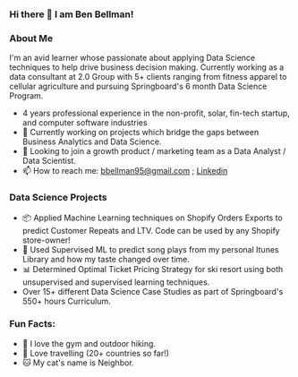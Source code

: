 ### Hi there 👋 I am Ben Bellman!

<!--
**benjaminbellman/benjaminbellman** is a ✨ _special_ ✨ repository because its `README.md` (this file) appears on your GitHub profile.


- 🔭 I’m currently working on bridging the gap between Business Analytics and Data Science
- 🌱 I’m currently pursuing Springboard's 6 month Data Science Program. 
- 👯 I’m looking to collaborate on projects which bridge the gap between Business Analytics and Data Science. 
- 🤔 I’m looking for help with ...

- 😄 Pronouns: He/Him
- ⚡ Fun fact: My cat's name is Neighbor and my car's License plate is "Neighbor". 
-->

### About Me 
I'm an avid learner whose passionate about applying Data Science techniques to help drive business decision making. Currently working as a data consultant at 2.0 Group with 5+ clients  ranging from fitness apparel to cellular agriculture and pursuing Springboard's 6 month Data Science Program. 
- 4 years professional experience in the non-profit, solar, fin-tech startup, and computer software industries  
- 🔭 Currently working on projects which bridge the gaps between Business Analytics and Data Science. 
- 👨‍ Looking to join a growth product / marketing team as a Data Analyst / Data Scientist.
- 📫 How to reach me: bbellman95@gmail.com ; [Linkedin](https://www.linkedin.com/in/ben95/)

### Data Science Projects 
- 📦 Applied Machine Learning techniques on Shopify Orders Exports to predict Customer Repeats and LTV. Code can be used by any Shopify store-owner!    
- 🎵 Used Supervised ML to predict song plays from my personal Itunes Library and how my taste changed over time. 
- 📊 Determined Optimal Ticket Pricing Strategy for ski resort using both unsupervised and supervised learning techniques. 
-  Over 15+ different Data Science Case Studies as part of Springboard's 550+ hours Curriculum.  

### Fun Facts: 
- 💪 I love the gym and outdoor hiking. 
- 🌴 Love travelling (20+ countries so far!) 
- 🐱 My cat's name is Neighbor.
